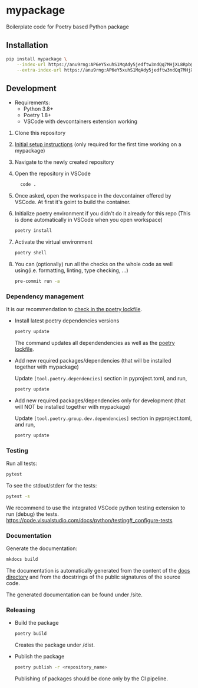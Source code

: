 # mypackage

Boilerplate code for Poetry based Python package

## Installation

```bash
pip install mypackage \
    --index-url https://anu9rng:AP6eY5xuhS1MqAdy5jedftw3ndQq7MHjXL8Rpb@rb-artifactory.bosch.com/artifactory/api/pypi/python-virtual/simple \
    --extra-index-url https://anu9rng:AP6eY5xuhS1MqAdy5jedftw3ndQq7MHjXL8Rpb@rb-artifactory.bosch.com/artifactory/api/pypi/python-virtual/simple
```

## Development

- Requirements:
  - Python 3.8+
  - Poetry 1.8+
  - VSCode with devcontainers extension working

1. Clone this repository

2. [Initial setup instructions](#initial-setup-instructions) (only required for the first time working on a mypackage)

3. Navigate to the newly created repository

4. Open the repository in VSCode

    ```sh
      code .
    ```

5. Once asked, open the workspace in the devcontainer offered by VSCode. At first it's goint to build the container.

6. Initialize poetry environment if you didn't do it already for this repo (This is done automatically in VSCode when you open workspace)

    ```sh
    poetry install
    ```

7. Activate the virtual environment

    ```sh
    poetry shell
    ```

8. You can (optionally) run all the checks on the whole code as well using(i.e. formatting, linting, type checking, ...)

    ```sh
    pre-commit run -a
    ```

### Dependency management

It is our recommendation to [check in the poetry lockfile](https://python-poetry.org/docs/basic-usage/#committing-your-poetrylock-file-to-version-control).

- Install latest poetry dependencies versions

  ```sh
  poetry update
  ```

  The command updates all dependendencies as well as the [poetry lockfile](https://python-poetry.org/docs/basic-usage/#installing-with-poetrylock).

- Add new required packages/dependencies (that will be installed together with mypackage)

  Update `[tool.poetry.dependencies]` section in pyproject.toml, and run,

  ```sh
  poetry update
  ```

- Add new required packages/dependencies only for development (that will NOT be installed together with mypackage)

  Update `[tool.poetry.group.dev.dependencies]` section in pyproject.toml, and run,

  ```sh
  poetry update
  ```

### Testing

Run all tests:

```sh
pytest
```

To see the stdout/stderr for the tests:

```sh
pytest -s
```

We recommend to use the integrated VSCode python testing extension to run (debug) the tests.<br>
https://code.visualstudio.com/docs/python/testing#_configure-tests

### Documentation

Generate the documentation:

```sh
mkdocs build
```

The documentation is automatically generated from the content of the [docs directory](./docs) and from the docstrings
of the public signatures of the source code.

The generated documentation can be found under /site.

### Releasing

- Build the package

  ```sh
  poetry build
  ```

  Creates the package under /dist.

- Publish the package

  ```sh
  poetry publish -r <repository_name>
  ```

  Publishing of packages should be done only by the CI pipeline.

